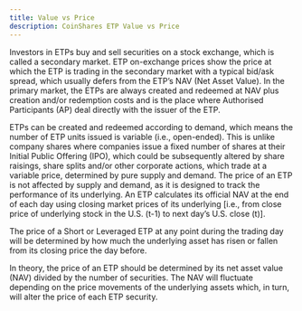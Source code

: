 ```yaml
---
title: Value vs Price
description: CoinShares ETP Value vs Price
---
```


Investors in ETPs buy and sell securities on a stock exchange, which is called a secondary market. ETP on-exchange prices show the price at which the ETP is trading in the secondary market with a typical bid/ask spread, which usually defers from the ETP’s NAV (Net Asset Value). In the primary market, the ETPs are always created and redeemed at NAV plus creation and/or redemption costs and is the place where Authorised Participants (AP) deal directly with the issuer of the ETP.

ETPs can be created and redeemed according to demand, which means the number of ETP units issued is variable (i.e., open-ended). This is unlike company shares where companies issue a fixed number of shares at their Initial Public Offering (IPO), which could be subsequently altered by share raisings, share splits and/or other corporate actions, which trade at a variable price, determined by pure supply and demand. The price of an ETP is not affected by supply and demand, as it is designed to track the performance of its underlying. An ETP calculates its official NAV at the end of each day using closing market prices of its underlying [i.e., from close price of underlying stock in the U.S. (t-1) to next day’s U.S. close (t)].

The price of a Short or Leveraged ETP at any point during the trading day will be determined by how much the underlying asset has risen or fallen from its closing price the day before.

In theory, the price of an ETP should be determined by its net asset value (NAV) divided by the number of securities. The NAV will fluctuate depending on the price movements of the underlying assets which, in turn, will alter the price of each ETP security.

